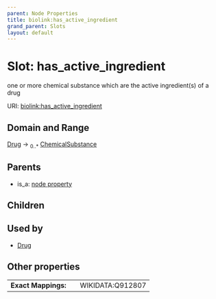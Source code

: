 ```yaml
---
parent: Node Properties
title: biolink:has_active_ingredient
grand_parent: Slots
layout: default
---
```


# Slot: has_active_ingredient


one or more chemical substance which are the active ingredient(s) of a drug

URI: [biolink:has_active_ingredient](https://w3id.org/biolink/vocab/has_active_ingredient)

## Domain and Range

[Drug](Drug.md) ->  <sub>0..*</sub> [ChemicalSubstance](ChemicalSubstance.md)

## Parents

 *  is_a: [node property](node_property.md)

## Children


## Used by

 * [Drug](Drug.md)

## Other properties

|  |  |  |
| --- | --- | --- |
| **Exact Mappings:** | | WIKIDATA:Q912807 |

